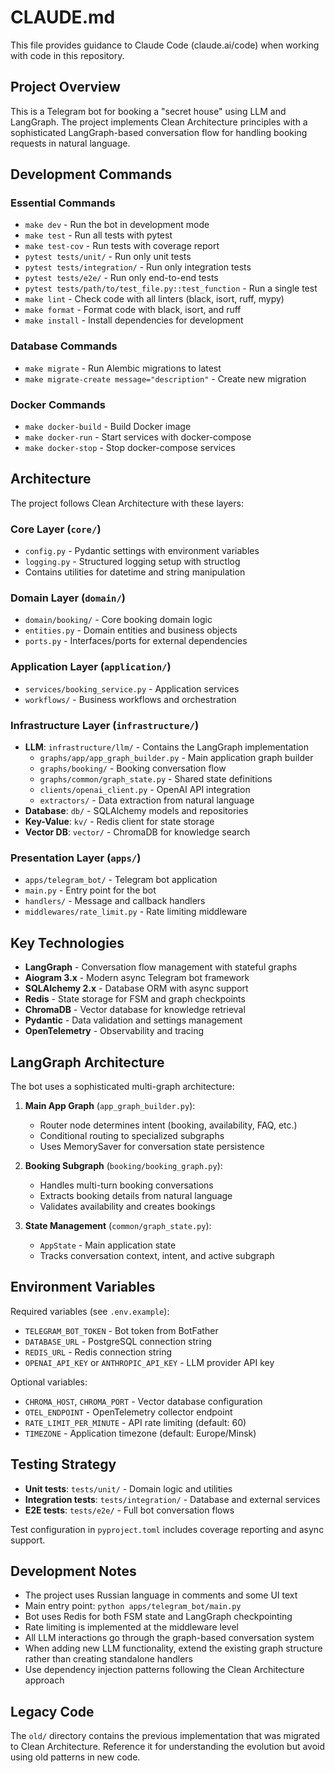 # CLAUDE.md

This file provides guidance to Claude Code (claude.ai/code) when working with code in this repository.

## Project Overview

This is a Telegram bot for booking a "secret house" using LLM and LangGraph. The project implements Clean Architecture principles with a sophisticated LangGraph-based conversation flow for handling booking requests in natural language.

## Development Commands

### Essential Commands
- `make dev` - Run the bot in development mode  
- `make test` - Run all tests with pytest
- `make test-cov` - Run tests with coverage report
- `pytest tests/unit/` - Run only unit tests
- `pytest tests/integration/` - Run only integration tests
- `pytest tests/e2e/` - Run only end-to-end tests
- `pytest tests/path/to/test_file.py::test_function` - Run a single test
- `make lint` - Check code with all linters (black, isort, ruff, mypy)
- `make format` - Format code with black, isort, and ruff
- `make install` - Install dependencies for development

### Database Commands
- `make migrate` - Run Alembic migrations to latest
- `make migrate-create message="description"` - Create new migration

### Docker Commands
- `make docker-build` - Build Docker image
- `make docker-run` - Start services with docker-compose
- `make docker-stop` - Stop docker-compose services

## Architecture

The project follows Clean Architecture with these layers:

### Core Layer (`core/`)
- `config.py` - Pydantic settings with environment variables
- `logging.py` - Structured logging setup with structlog
- Contains utilities for datetime and string manipulation

### Domain Layer (`domain/`)
- `domain/booking/` - Core booking domain logic
- `entities.py` - Domain entities and business objects
- `ports.py` - Interfaces/ports for external dependencies

### Application Layer (`application/`)
- `services/booking_service.py` - Application services
- `workflows/` - Business workflows and orchestration

### Infrastructure Layer (`infrastructure/`)
- **LLM**: `infrastructure/llm/` - Contains the LangGraph implementation
  - `graphs/app/app_graph_builder.py` - Main application graph builder
  - `graphs/booking/` - Booking conversation flow
  - `graphs/common/graph_state.py` - Shared state definitions
  - `clients/openai_client.py` - OpenAI API integration
  - `extractors/` - Data extraction from natural language
- **Database**: `db/` - SQLAlchemy models and repositories
- **Key-Value**: `kv/` - Redis client for state storage
- **Vector DB**: `vector/` - ChromaDB for knowledge search

### Presentation Layer (`apps/`)
- `apps/telegram_bot/` - Telegram bot application
- `main.py` - Entry point for the bot
- `handlers/` - Message and callback handlers
- `middlewares/rate_limit.py` - Rate limiting middleware

## Key Technologies

- **LangGraph** - Conversation flow management with stateful graphs
- **Aiogram 3.x** - Modern async Telegram bot framework
- **SQLAlchemy 2.x** - Database ORM with async support
- **Redis** - State storage for FSM and graph checkpoints
- **ChromaDB** - Vector database for knowledge retrieval
- **Pydantic** - Data validation and settings management
- **OpenTelemetry** - Observability and tracing

## LangGraph Architecture

The bot uses a sophisticated multi-graph architecture:

1. **Main App Graph** (`app_graph_builder.py`):
   - Router node determines intent (booking, availability, FAQ, etc.)
   - Conditional routing to specialized subgraphs
   - Uses MemorySaver for conversation state persistence

2. **Booking Subgraph** (`booking/booking_graph.py`):
   - Handles multi-turn booking conversations
   - Extracts booking details from natural language
   - Validates availability and creates bookings

3. **State Management** (`common/graph_state.py`):
   - `AppState` - Main application state
   - Tracks conversation context, intent, and active subgraph

## Environment Variables

Required variables (see `.env.example`):
- `TELEGRAM_BOT_TOKEN` - Bot token from BotFather
- `DATABASE_URL` - PostgreSQL connection string
- `REDIS_URL` - Redis connection string
- `OPENAI_API_KEY` or `ANTHROPIC_API_KEY` - LLM provider API key

Optional variables:
- `CHROMA_HOST`, `CHROMA_PORT` - Vector database configuration
- `OTEL_ENDPOINT` - OpenTelemetry collector endpoint
- `RATE_LIMIT_PER_MINUTE` - API rate limiting (default: 60)
- `TIMEZONE` - Application timezone (default: Europe/Minsk)

## Testing Strategy

- **Unit tests**: `tests/unit/` - Domain logic and utilities
- **Integration tests**: `tests/integration/` - Database and external services
- **E2E tests**: `tests/e2e/` - Full bot conversation flows

Test configuration in `pyproject.toml` includes coverage reporting and async support.

## Development Notes

- The project uses Russian language in comments and some UI text
- Main entry point: `python apps/telegram_bot/main.py`
- Bot uses Redis for both FSM state and LangGraph checkpointing
- Rate limiting is implemented at the middleware level
- All LLM interactions go through the graph-based conversation system
- When adding new LLM functionality, extend the existing graph structure rather than creating standalone handlers
- Use dependency injection patterns following the Clean Architecture approach

## Legacy Code

The `old/` directory contains the previous implementation that was migrated to Clean Architecture. Reference it for understanding the evolution but avoid using old patterns in new code.